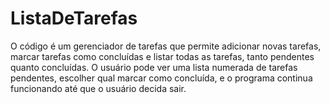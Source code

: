 # ListaDeTarefas
O código é um gerenciador de tarefas que permite adicionar novas tarefas, marcar tarefas como concluídas e listar todas as tarefas, tanto pendentes quanto concluídas. O usuário pode ver uma lista numerada de tarefas pendentes, escolher qual marcar como concluída, e o programa continua funcionando até que o usuário decida sair.

